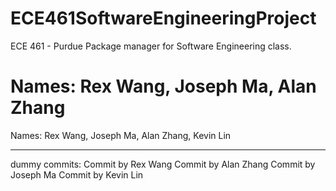 # ECE461SoftwareEngineeringProject
 ECE 461 - Purdue Package manager for Software Engineering class.

Names: Rex Wang, Joseph Ma, Alan Zhang
=======

Names: Rex Wang, Joseph Ma, Alan Zhang, Kevin Lin

---
dummy commits:
Commit by Rex Wang
Commit by Alan Zhang
Commit by Joseph Ma
Commit by Kevin Lin
